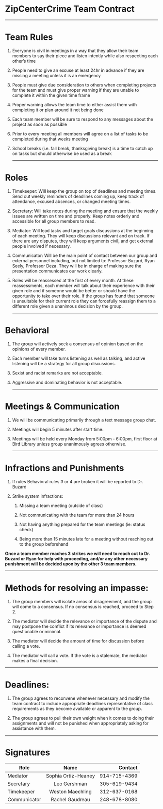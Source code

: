 # **ZipCenterCrime Team Contract**

---- 

# Team Rules

1) Everyone is civil in meetings in a way that they allow their team members to say their piece and listen intently while also respecting each other’s time

2) People need to give an excuse at least 24hr  in advance if they are missing a meeting unless it is an emergency 

3) People must give due consideration to others when completing projects for the team and must give proper warning if they are unable to complete it within the given time frame

4) Proper warning allows the team time to either assist them with completing it or plan around it not being done

5) Each team member will be sure to respond to any messages about the project as soon as possible

6) Prior to every meeting all members will agree on a list of tasks to be completed during that weeks meeting

7) School breaks (i.e. fall break, thanksgiving break) is a time to catch up on tasks but should otherwise be used as a break

   ---

# Roles

1) Timekeeper: Will keep the group on top of deadlines and meeting times. Send out weekly reminders of deadlines coming up, keep track of attendance, excused absences, or changed meeting times.

2) Secretary: Will take notes during the meeting and ensure that the weekly issues are written on time and properly. Keep notes orderly and accessible for all group members to read. 

3) Mediator: Will lead tasks and target goals discussions at the beginning of each meeting. They will keep discussions relevant and on track. If there are any disputes, they will keep arguments civil, and get external people involved if necessary. 

4) Communicator: Will be the main point of contact between our group and external personnel including, but not limited to: Professor Buzard, Ryan Seely, Professor Deza. They will be in charge of making sure the presentation communicates our work clearly. 

5) Roles will be reassessed at the first of every month. At these reassessments, each member will talk about their experience with their given role and if someone would be better or should have the opportunity to take over their role. If the group has found that someone is unsuitable for their current role they can forcefully reassign them to a different role given a unanimous decision by the group. 

   ---

# Behavioral

1) The group will actively seek a consensus of opinion based on the opinions of every member.

2) Each member will take turns listening as well as talking, and active listening will be a strategy for all group discussions.

3) Sexist and racist remarks are not acceptable.

4) Aggressive and dominating behavior is not acceptable.

   ---

# Meetings & Communication

1) We will be communicating primarily through a text message group chat.

2) Meetings will begin 5 minutes after start time. 

3) Meetings will be held every Monday from 5:00pm \- 6:00pm, first floor at Bird Library unless group unanimously agrees otherwise. 

   ---

# Infractions and Punishments

1) If rules Behavioral rules 3 or 4 are broken it will be reported to Dr. Buzard

2) Strike system infractions:

   1) Missing a team meeting (outside of class)

   2) Not communicating with the team for more than 24 hours 

   3) Not having anything prepared for the team meetings (ie: status check) 

   4) Being more than 15 minutes late for a meeting without reaching out to the group beforehand

**Once a team member reaches 3 strikes we will need to reach out to Dr. Buzard or Ryan for help with proceeding, and/or any other necessary punishment will be decided upon by the other 3 team members.**

---

 # Methods for resolving an impasse:

1) The group members will isolate areas of disagreement, and the group will come to a consensus. If no consensus is reached, proceed to Step 2\.

2) The mediator will decide the relevance or importance of the dispute and may postpone the conflict if its relevance or importance is deemed questionable or minimal.

3) The mediator will decide the amount of time for discussion before calling a vote.

4) The mediator will call a vote. If the vote is a stalemate, the mediator makes a final decision.

---

  # Deadlines:

1) The group agrees to reconvene whenever necessary and modify the team contract to include appropriate deadlines representative of class requirements as they become available or apparent to the group.

2) The group agrees to pull their own weight when it comes to doing their assignments and will not be punished when appropriately asking for assistance with them.

---

# Signatures


| Role          | Name          | Contact  |
| ------------- |:-------------:| -----:|
| Mediator    | Sophia Ortiz-Heaney | 914-715-4369 |
| Secretary      | Leo Gershman      |   305-619-9434 |
| Timekeeper | Weston Maechling      |   312-637-0168 |
| Communicator | Rachel Gaudreau | 248-678-8080 |


